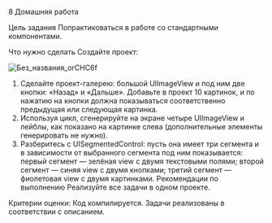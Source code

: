8 Домашняя работа


Цель задания
Попрактиковаться в работе со стандартными компонентами.

Что нужно сделать
Создайте проект:

![Без_названия_orCHC6f](https://user-images.githubusercontent.com/37482409/126141011-15640fb0-f0bd-45fc-aff1-c0ac47595f05.png)


1. Сделайте проект-галерею: большой UIImageView и под ним две кнопки: «Назад» и «Дальше». Добавьте в проект 10 картинок, и по нажатию на кнопки должна показываться соответственно предыдущая или следующая картинка.
2. Используя цикл, сгенерируйте на экране четыре UIImageView и лейблы, как показано на картинке слева (дополнительные элементы генерировать не нужно).
3. Разберитесь с UISegmentedControl: пусть она имеет три сегмента и в зависимости от выбранного сегмента под ним показывается:
первый сегмент — зелёная view с двумя текстовыми полями;
второй сегмент — синяя view с двумя кнопками;
третий сегмент — фиолетовая view с двумя картинками.
Рекомендации по выполнению
Реализуйте все задачи в одном проекте.

Критерии оценки:
Код компилируется.
Задачи реализованы в соответствии с описанием.
